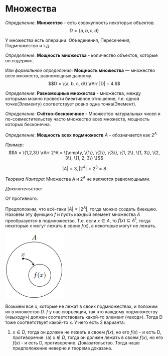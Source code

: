 # Множества

*Определение*: 
**Множество** - есть совокупность некоторых объектов.
$$D = \{a, b, c, d\}$$

У множества есть операции: Объеденения, Пересечения, Подмножество и т.д.

*Определение*:
**Мощность множества** - количество объектов, которые он содержит.

Или *формальное определение:*
**Мощность множества** — множество всех множеств, равномощных данному.
$$D = \{a, b, c, d\} \rArr |D| = 4.$$

*Определение*: 
**Равномощные множества** - множества, между которыми можно провести биективное отношение, т.е. одной точке(Элементу) соответствует ровно одна точка(Элемент).

*Определение*:
**Счётно-бесконечное** - Множество натуральных чисел и по-совместительству часто множество всех множеств, мощность которых бесконечна.


*Определение*:
**Мощность всех подмножеств** $A$ - обозначается как $2^A$

*Пример*: 
$$A = \{1,2,3\} \rArr 2^A = \{\empty, \{1\}, \{2\}, \{3\}, \{1, 2\}, \{1, 3\}, \{2, 3\}, \{1, 2, 3\} \}$$

$$|A| = 3, |2^A| = 2^3 = 8$$

*Теорема Кантора:* Множества $A$ и $2^A$ не являются равномощными.

*Доказательство*:

От противного.

Предположим, что всё-таки $|A| = |2^A|$, тогда можно создать биекцию. Назовём эту функцию $f$ и пусть каждый элемент множества $A$ преобразуется в подмножество, Т.е. если $x \in A$, то $f(x) \subseteq A^1$, тогда некоторые $x$ могут лежать в своих $f(x)$,  а некоторые могут не лежать.

![](imgs/Снимок%20экрана%20от%202022-12-06%2017-32-04.png)

Возьмем все $x$, которые не лежат в своих подмножествах,
и положим их в множество $D$. $f$ у нас сюръекция, так что каждому подмножеству («выходу») должен соответствовать какой-то элемент («вход»).
Тогда D тоже соответствует какой-то x. У него есть 2 варианта:
1. $x ∈ D$, тогда он должен не лежать в своем $f(x)$, но его $f(x)$ - и есть
D, противоречие.
(a) $x \not\in D$, тогда он должен лежать в своем $f(x)$, но его $f(x)$ - и есть
D, противоречие.
Доказательство. Тогда наше предположение неверно и теорема доказана.